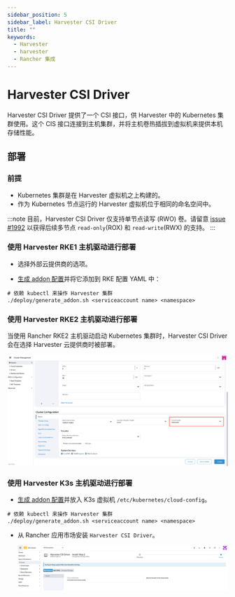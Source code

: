 ```yaml
---
sidebar_position: 5
sidebar_label: Harvester CSI Driver
title: ""
keywords:
  - Harvester
  - harvester
  - Rancher 集成
---
```


# Harvester CSI Driver

Harvester CSI Driver 提供了一个 CSI 接口，供 Harvester 中的 Kubernetes 集群使用。这个 CIS 接口连接到主机集群，并将主机卷热插拔到虚拟机来提供本机存储性能。

## 部署

### 前提

- Kubernetes 集群是在 Harvester 虚拟机之上构建的。
- 作为 Kubernetes 节点运行的 Harvester 虚拟机位于相同的命名空间中。

:::note
目前，Harvester CSI Driver 仅支持单节点读写 (RWO) 卷。请留意 [issue #1992](https://github.com/harvester/harvester/issues/1992) 以获得后续多节点 `read-only`(ROX) 和 `read-write`(RWX) 的支持。
:::

### 使用 Harvester RKE1 主机驱动进行部署

- 选择外部云提供商的选项。

- [生成 addon 配置](https://github.com/harvester/harvester-csi-driver/blob/master/deploy/generate_addon.sh)并将它添加到 RKE 配置 YAML 中：

```
# 依赖 kubectl 来操作 Harvester 集群
./deploy/generate_addon.sh <serviceaccount name> <namespace>
```

### 使用 Harvester RKE2 主机驱动进行部署

当使用 Rancher RKE2 主机驱动启动 Kubernetes 集群时，Harvester CSI Driver 会在选择 Harvester 云提供商时被部署。

![select-harvester-cloud-provider](assets/select-harvester-cloud-provider.png)

### 使用 Harvester K3s 主机驱动进行部署

- [生成 addon 配置](https://github.com/harvester/harvester-csi-driver/blob/master/deploy/generate_addon.sh)并放入 K3s 虚拟机 `/etc/kubernetes/cloud-config`。

```
# 依赖 kubectl 来操作 Harvester 集群
./deploy/generate_addon.sh <serviceaccount name> <namespace>
```

- 从 Rancher 应用市场安装 `Harvester CSI Driver`。

   ![](assets/install-harvester-csi-driver-in-k3s.png)
